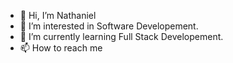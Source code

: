 - 👋 Hi, I’m Nathaniel
- 👀 I’m interested in Software Developement.
- 🌱 I’m currently learning Full Stack Developement.
- 📫 How to reach me 

<!---
nathani31/nathani31 is a ✨ special ✨ repository because its `README.md` (this file) appears on your GitHub profile.
You can click the Preview link to take a look at your changes.
--->
